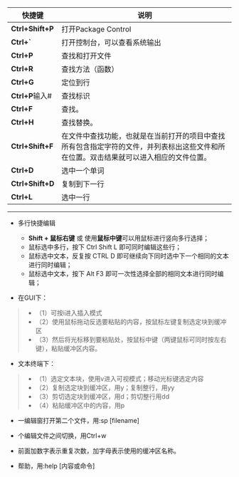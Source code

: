 快捷键     | 说明
-------- | ---
**Ctrl+Shift+P** | 打开Package Control
**Ctrl+`**    | 打开控制台，可以查看系统输出
**Ctrl+P**     | 查找和打开文件
**Ctrl+R**     |  查找方法（函数）
**Ctrl+G**      | 定位到行
**Ctrl+P**输入# | 查找标识
**Ctrl+F**     |  查找。
**Ctrl+H**      | 查找替换。
**Ctrl+Shift+F** | 在文件中查找功能，也就是在当前打开的项目中查找所有包含指定字符的文件，并列表标出这些文件和所在位置。双击结果就可以进入相应的文件位置。
**Ctrl+D**       |选中一个单词
**Ctrl+Shift+D** |复制到下一行
**Ctrl+L**       |选中一行

----

- 多行快捷编辑
    * **Shift + 鼠标右键** 或 使用**鼠标中键**可以用鼠标进行竖向多行选择；
    * 鼠标选中多行，按下 Ctrl Shift L  即可同时编辑这些行；
    * 鼠标选中文本，反复按 CTRL D  即可继续向下同时选中下一个相同的文本进行同时编辑；
    * 鼠标选中文本，按下 Alt F3  即可一次性选择全部的相同文本进行同时编辑；




- 在GUI下：
>- （1）可按i进入插入模式
>- （2）使用鼠标拖动反选要粘贴的内容，按鼠标左键复制选定块到缓冲区
>- （3）然后将光标移到要粘贴处，按鼠标中键（两键鼠标可同时按左右键），粘贴缓冲区内容。

- 文本终端下：
>- （1）选定文本块，使用v进入可视模式；移动光标键选定内容
>- （2）复制选定块到缓冲区，用y；复制整行，用yy
>- （3）剪切选定块到缓冲区，用d；剪切整行用dd
>- （4）粘贴缓冲区中的内容，用p

- 一编辑窗打开第二个文件，用:sp [filename]
- 个编辑文件之间切换，用Ctrl+w

- 前面加数字表示重复次数，加字母表示使用的缓冲区名称。
- 帮助，用:help [内容或命令]
